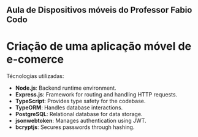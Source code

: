 ## Aula de Dispositivos móveis do Professor Fabio Codo
# Criação de uma aplicação móvel de e-comerce

Técnologias utilizadas:
- **Node.js**: Backend runtime environment.
- **Express.js**: Framework for routing and handling HTTP requests.
- **TypeScript**: Provides type safety for the codebase.
- **TypeORM**: Handles database interactions.
- **PostgreSQL**: Relational database for data storage.
- **jsonwebtoken**: Manages authentication using JWT.
- **bcryptjs**: Secures passwords through hashing.
